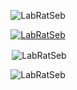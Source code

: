 <p align="center"> <img src="https://komarev.com/ghpvc/?username=LabRatSeb&label=Profile%20views&color=0e75b6&style=flat" alt="LabRatSeb" /> </p>

<p align="center"> <a href="https://github.com/ryo-ma/github-profile-trophy"><img src="https://github-profile-trophy.vercel.app/?username=LabRatSeb" alt="LabRatSeb" /></a> </p>

<p align="center">&nbsp;<img align="center" src="https://github-readme-stats.vercel.app/api?username=LabRatSeb&show_icons=true&locale=en" alt="LabRatSeb" /></p>

<p align="center"><img align="center" src="https://github-readme-streak-stats.herokuapp.com/?user=LabRatSeb&" alt="LabRatSeb" /></p>

